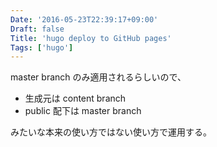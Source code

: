 ```yaml
---
Date: '2016-05-23T22:39:17+09:00'
Draft: false
Title: 'hugo deploy to GitHub pages'
Tags: ['hugo']
---
```


master branch のみ適用されるらしいので、

- 生成元は content branch
- public 配下は master branch

みたいな本来の使い方ではない使い方で運用する。
